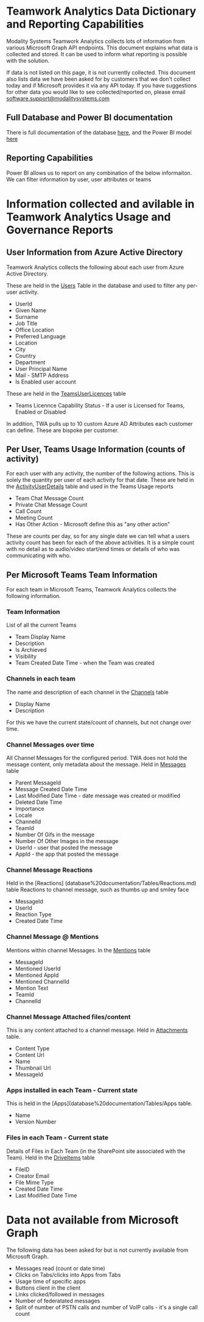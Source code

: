 # Teamwork Analytics Data Dictionary and Reporting Capabilities

Modality Systems Teamwork Analytics collects lots of information from various Microsoft Graph API endpoints. This document explains what data is collected and stored. It can be used to inform what reporting is possible with the solution.

If data is not listed on this page, it is not currently collected. This document also lists data we have been asked for by customers that we don't collect today and if Microsoft provides it via any API today. If you have suggestions for other data you would like to see collected/reported on, please email software.support@modalitysystems.com

## Full Database and Power BI documentation

There is full documentation of the database [here](database%20documentation/Tables/Tables), and the Power BI model [here](powerbi/model-documentation/PowerBI-Model)

## Reporting Capabilities

Power BI allows us to report on any combination of the below informaiton. We can filter information by user, user attributes or teams

# Information collected and avilable in Teamwork Analytics Usage and Governance Reports

## User Information from Azure Active Directory
Teamwork Analytics collects the following about each user from Azure Active Directory.

These are held in the [Users](database%20documentation/Tables/Users) Table in the database and used to filter any per-user activity.

 - UserId
 - Given Name 
 - Surname 
 - Job Title 
 - Office Location 
 - Preferred Language
 - Location 
 - City 
 - Country 
 - Department
 - User Principal Name
 - Mail - SMTP Address
 - Is Enabled user account
 
 These are held in the [TeamsUserLicences](database%20documentation/Tables/TeamsUserLicences) table

 - Teams Licennce Capability Status - If a user is Licensed for Teams, Enabled or Disabled

In addition, TWA pulls up to 10 custom Azure AD Attributes each customer can define. These are bispoke per customer.

## Per User, Teams Usage Information (counts of activity)

For each user with any activity, the number of the following actions. This is solely the quantity per user of each activity for that date.
These are held in the [ActivityUserDetails](database%20documentation/Tables/ActivityUserDetails) table and used in the Teams Usage reports

- Team Chat Message Count
- Private Chat Message Count
- Call Count
- Meeting Count
- Has Other Action - Microsoft define this as "any other action"

These are counts per day, so for any single date we can tell what a users activity count has been for each of the above activities. It is a simple count with no detail as to audio/video start/end times or details of who was communicating with who.

## Per Microsoft Teams Team Information
For each team in Microsoft Teams, Teamwork Analytics collects the following information.

### Team Information
List of all the current Teams
- Team Display Name
- Description
- Is Archieved
- Visibility
- Team Created Date Time - when the Team was created

### Channels in each team
The name and description of each channel in the [Channels](database%20documentation/Tables/Channels) table
- Display Name
- Description

For this we have the current state/count of channels, but not change over time.

### Channel Messages over time
All Channel Messages for the configured period. TWA does not hold the message content, only metadata about the message. Held in [Messages](database%20documentation/Tables/Messages) table
- Parent MessageId
- Message Created Date Time
- Last Modified Date Time - date message was created or modified
- Deleted Date Time
- Importance
- Locale
- ChannelId
- TeamId
- Number Of Gifs in the message
- Number Of Other Images in the message
- UserId - user that posted the message
- AppId - the app that posted the message

### Channel Message Reactions
Held in the [Reactions]
(database%20documentation/Tables/Reactions.md) table
Reactions to channel message, such as thumbs up and smiley face
- MessageId
- UserId
- Reaction Type
- Created Date Time

###  Channel Message @ Mentions
Mentions within channel Messages. In the [Mentions](database%20documentation/Tables/Mentions) table
- MessageId
- Mentioned UserId
- Mentioned AppId
- Mentioned ChannelId
- Mention Text
- TeamId
- ChannelId

### Channel Message Attached files/content
This is any content attached to a channel message. Held in [Attachments](database%20documentation/Tables/Attachments) table.
- Content Type
- Content Url
- Name
- Thumbnail Url
- MessageId

### Apps installed in each Team - Current state
This is held in the [Apps](database%20documentation/Tables/Apps table.
 - Name 
 - Version Number
 
### Files in each Team - Current state
Details of Files in Each Team (in the SharePoint site associated with the Team). Held in the [DriveItems](database%20documentation/Tables/DriveItems) table
- FileID
- Creator Email
- File Mime Type
- Created Date Time
- Last Modified Date Time

# Data not available from Microsoft Graph
The following data has been asked for but is not currently available from Microsoft Graph.
- Messages read (count or date time)
- Clicks on Tabs/clicks into Apps from Tabs
- Usage time of specific apps
- Buttons client in the client
- Links clicked/followed in messages
- Number of federatated messages
- Split of number of PSTN calls and number of VoIP calls - it's a single call count

